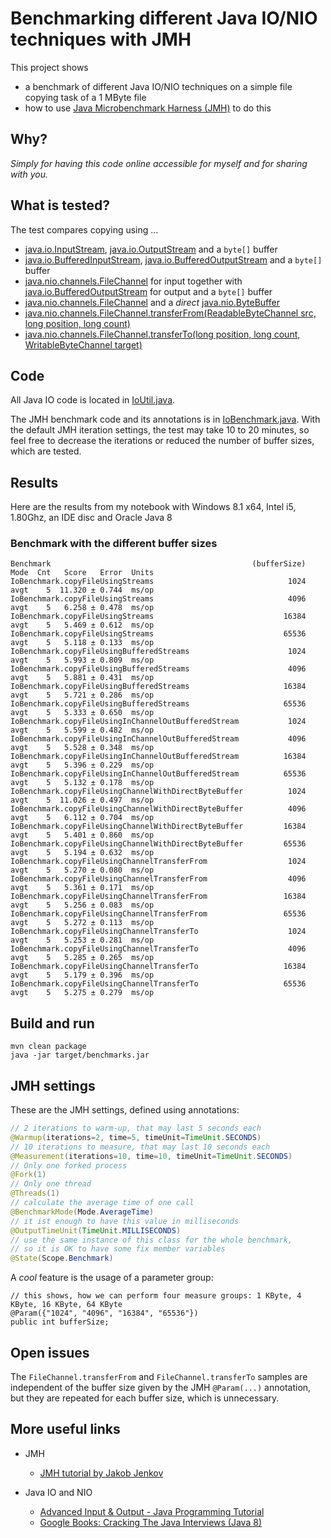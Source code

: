 # Benchmarking different Java IO/NIO techniques with JMH

This project shows

- a benchmark of different Java IO/NIO techniques on a simple file copying task of a 1 MByte file
- how to use [Java Microbenchmark Harness (JMH)](http://openjdk.java.net/projects/code-tools/jmh/) to do this

## Why?

*Simply for having this code online accessible for myself and for sharing with you.*

## What is tested?

The test compares copying using ...
- [java.io.InputStream](https://docs.oracle.com/javase/8/docs/api/java/io/InputStream.html),
  [java.io.OutputStream](https://docs.oracle.com/javase/8/docs/api/java/io/OutputStream.html)
  and a `byte[]` buffer
- [java.io.BufferedInputStream](https://docs.oracle.com/javase/8/docs/api/java/io/BufferedInputStream.html),
  [java.io.BufferedOutputStream](https://docs.oracle.com/javase/8/docs/api/java/io/BufferedOutputStream.html)
  and a `byte[]` buffer
- [java.nio.channels.FileChannel](https://docs.oracle.com/javase/8/docs/api/java/nio/channels/FileChannel.html) for input
  together with [java.io.BufferedOutputStream](https://docs.oracle.com/javase/8/docs/api/java/io/BufferedOutputStream.html) for output
  and a `byte[]` buffer
- [java.nio.channels.FileChannel](https://docs.oracle.com/javase/8/docs/api/java/nio/channels/FileChannel.html) and
  a *direct* [java.nio.ByteBuffer](https://docs.oracle.com/javase/8/docs/api/java/nio/ByteBuffer.html)
- [java.nio.channels.FileChannel.transferFrom(ReadableByteChannel src, long position, long count)](https://docs.oracle.com/javase/8/docs/api/java/nio/channels/FileChannel.html#transferFrom-java.nio.channels.ReadableByteChannel-long-long-)
- [java.nio.channels.FileChannel.transferTo(long position, long count, WritableByteChannel target)](https://docs.oracle.com/javase/8/docs/api/java/nio/channels/FileChannel.html#transferTo-long-long-java.nio.channels.WritableByteChannel-)

## Code

All Java IO code is located in [IoUtil.java](src/main/java/com/giraone/samples/io/IoUtil.java).

The JMH benchmark code and its annotations is in [IoBenchmark.java](src/main/java/com/giraone/samples/io/IoBenchmark.java).
With the default JMH iteration settings, the test may take 10 to 20 minutes, so feel free to decrease the iterations
or reduced the number of buffer sizes, which are tested.

## Results

Here are the results from my notebook with Windows 8.1 x64, Intel i5, 1.80Ghz, an IDE disc and Oracle Java 8

### Benchmark with the different buffer sizes
```
Benchmark                                             (bufferSize)  Mode  Cnt   Score   Error  Units
IoBenchmark.copyFileUsingStreams                              1024  avgt    5  11.320 ± 0.744  ms/op
IoBenchmark.copyFileUsingStreams                              4096  avgt    5   6.258 ± 0.478  ms/op
IoBenchmark.copyFileUsingStreams                             16384  avgt    5   5.469 ± 0.612  ms/op
IoBenchmark.copyFileUsingStreams                             65536  avgt    5   5.118 ± 0.133  ms/op
IoBenchmark.copyFileUsingBufferedStreams                      1024  avgt    5   5.993 ± 0.809  ms/op
IoBenchmark.copyFileUsingBufferedStreams                      4096  avgt    5   5.881 ± 0.431  ms/op
IoBenchmark.copyFileUsingBufferedStreams                     16384  avgt    5   5.721 ± 0.286  ms/op
IoBenchmark.copyFileUsingBufferedStreams                     65536  avgt    5   5.333 ± 0.650  ms/op
IoBenchmark.copyFileUsingInChannelOutBufferedStream           1024  avgt    5   5.599 ± 0.482  ms/op
IoBenchmark.copyFileUsingInChannelOutBufferedStream           4096  avgt    5   5.528 ± 0.348  ms/op
IoBenchmark.copyFileUsingInChannelOutBufferedStream          16384  avgt    5   5.396 ± 0.229  ms/op
IoBenchmark.copyFileUsingInChannelOutBufferedStream          65536  avgt    5   5.132 ± 0.178  ms/op
IoBenchmark.copyFileUsingChannelWithDirectByteBuffer          1024  avgt    5  11.026 ± 0.497  ms/op
IoBenchmark.copyFileUsingChannelWithDirectByteBuffer          4096  avgt    5   6.112 ± 0.704  ms/op
IoBenchmark.copyFileUsingChannelWithDirectByteBuffer         16384  avgt    5   5.401 ± 0.860  ms/op
IoBenchmark.copyFileUsingChannelWithDirectByteBuffer         65536  avgt    5   5.194 ± 0.632  ms/op
IoBenchmark.copyFileUsingChannelTransferFrom                  1024  avgt    5   5.270 ± 0.080  ms/op
IoBenchmark.copyFileUsingChannelTransferFrom                  4096  avgt    5   5.361 ± 0.171  ms/op
IoBenchmark.copyFileUsingChannelTransferFrom                 16384  avgt    5   5.256 ± 0.083  ms/op
IoBenchmark.copyFileUsingChannelTransferFrom                 65536  avgt    5   5.272 ± 0.113  ms/op
IoBenchmark.copyFileUsingChannelTransferTo                    1024  avgt    5   5.253 ± 0.281  ms/op
IoBenchmark.copyFileUsingChannelTransferTo                    4096  avgt    5   5.285 ± 0.265  ms/op
IoBenchmark.copyFileUsingChannelTransferTo                   16384  avgt    5   5.179 ± 0.396  ms/op
IoBenchmark.copyFileUsingChannelTransferTo                   65536  avgt    5   5.275 ± 0.279  ms/op
```

## Build and run

```
mvn clean package
java -jar target/benchmarks.jar
```

## JMH settings

These are the JMH settings, defined using annotations:

```java
// 2 iterations to warm-up, that may last 5 seconds each
@Warmup(iterations=2, time=5, timeUnit=TimeUnit.SECONDS)
// 10 iterations to measure, that may last 10 seconds each
@Measurement(iterations=10, time=10, timeUnit=TimeUnit.SECONDS)
// Only one forked process
@Fork(1)
// Only one thread
@Threads(1)
// calculate the average time of one call
@BenchmarkMode(Mode.AverageTime)
// it ist enough to have this value in milliseconds
@OutputTimeUnit(TimeUnit.MILLISECONDS)
// use the same instance of this class for the whole benchmark, 
// so it is OK to have some fix member variables
@State(Scope.Benchmark)
```

A *cool* feature is the usage of a parameter group:

```
// this shows, how we can perform four measure groups: 1 KByte, 4 KByte, 16 KByte, 64 KByte
@Param({"1024", "4096", "16384", "65536"})
public int bufferSize;
```

## Open issues

The `FileChannel.transferFrom` and `FileChannel.transferTo` samples are independent of the buffer size given
by the JMH `@Param(...)` annotation, but they are repeated for each buffer size, which is unnecessary.

## More useful links

- JMH
  - [JMH tutorial by Jakob Jenkov](http://tutorials.jenkov.com/java-performance/jmh.html)

- Java IO and NIO
  - [Advanced Input & Output - Java Programming Tutorial](https://www.ntu.edu.sg/home/ehchua/programming/java/J5b_IO_advanced.html)
  - [Google Books: Cracking The Java Interviews (Java 8)](https://play.google.com/books/reader?id=O6fJBAAAQBAJ&hl=de&printsec=frontcover&pg=GBS.PA127)
